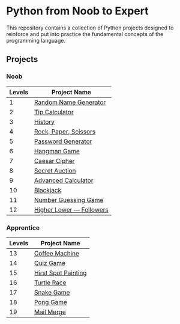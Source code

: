 # Python from Noob to Expert

This repository contains a collection of Python projects designed to reinforce and put into practice the fundamental concepts of the programming language.

## Projects

### Noob

| **Levels** | **Project Name**                                                |
| ---------- | --------------------------------------------------------------- |
| 1          | [Random Name Generator](/noob/level_1/random_name_generator.py) |
| 2          | [Tip Calculator](/noob/level_2/tip_calculator.py)               |
| 3          | [History](/noob/level_3/history.py)                             |
| 4          | [Rock, Paper, Scissors](/noob/level_4/rock_paper_scissors.py)   |
| 5          | [Password Generator](/noob/level_5/password_generator.py)       |
| 6          | [Hangman Game](/noob/level_6/hangman.py)                        |
| 7          | [Caesar Cipher](/noob/level_7/caesar_cipher.py)                 |
| 8          | [Secret Auction](/noob/level_8/secret_auction.py)               |
| 9          | [Advanced Calculator](/noob/level_9/calculator.py)              |
| 10         | [Blackjack](/noob/level_10/blackjack.py)                        |
| 11         | [Number Guessing Game](/noob/level_11/number_guessing_game.py)  |
| 12         | [Higher Lower — Followers](/noob/level_12/high_lower_game.py)   |

### Apprentice

| **Levels** | **Project Name**                                                   |
| ---------- | ------------------------------------------------------------------ |
| 13         | [Coffee Machine](/Apprentice/level_13/main.py)                     |
| 14         | [Quiz Game](/Apprentice/level_14/main.py)                          |
| 15         | [Hirst Spot Painting](/Apprentice/level_15/hirst_spot_painting.py) |
| 16         | [Turtle Race](/Apprentice/level_16/turtle_race.py)                 |
| 17         | [Snake Game](/Apprentice/level_17/snake_game.py)                   |
| 18         | [Pong Game](/Apprentice/level_18/pong.py)                          |
| 19         | [Mail Merge](/Apprentice/level_19/mail_merge.py)                   |
